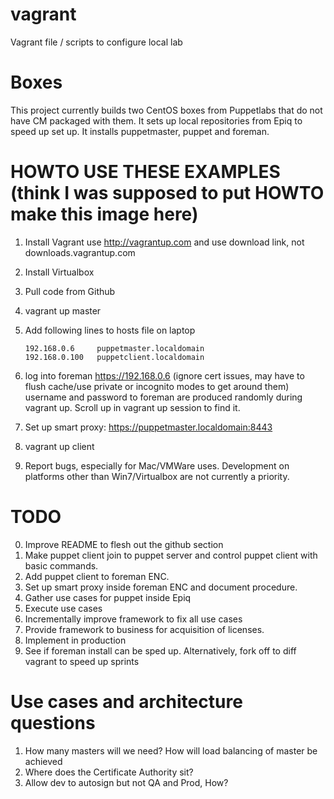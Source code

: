 vagrant
=======

Vagrant file / scripts to configure local lab


Boxes
=======

This project currently builds two CentOS boxes from Puppetlabs that do not have CM packaged with them.  It sets up local repositories from Epiq to speed up set up.  It installs puppetmaster, puppet and foreman.  


HOWTO USE THESE EXAMPLES (think I was supposed to put HOWTO make this image here)
======

1.  Install Vagrant  use http://vagrantup.com and use download link, not downloads.vagrantup.com 
2.  Install Virtualbox
3.  Pull code from Github
4.  vagrant up master
5.  Add following lines to hosts file on laptop

        192.168.0.6     puppetmaster.localdomain
        192.168.0.100	puppetclient.localdomain

6.  log into foreman https://192.168.0.6 (ignore cert issues, may have to flush cache/use private or incognito modes to get around them)
    username and password to foreman are produced randomly during vagrant up.  Scroll up in vagrant up session to find it.
7.  Set up smart proxy: https://puppetmaster.localdomain:8443
8.  vagrant up client
9.  Report bugs, especially for Mac/VMWare uses.  Development on platforms other than Win7/Virtualbox are not currently a priority.


TODO
======

0.  Improve README to flesh out the github section
1.  Make puppet client join to puppet server and control puppet client with basic commands.
2.  Add puppet client to foreman ENC.
3.  Set up smart proxy inside foreman ENC and document procedure.
4.  Gather use cases for puppet inside Epiq
5.  Execute use cases
6.  Incrementally improve framework to fix all use cases
7.  Provide framework to business for acquisition of licenses.
8.  Implement in production
9.  See if foreman install can be sped up.  Alternatively, fork off to diff vagrant to speed up sprints


Use cases and architecture questions
======
1.  How many masters will we need?  How will load balancing of master be achieved
2.  Where does the Certificate Authority sit?
3.  Allow dev to autosign but not QA and Prod, How?
